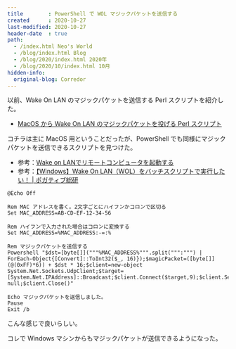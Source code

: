 ```yaml
---
title        : PowerShell で WOL マジックパケットを送信する
created      : 2020-10-27
last-modified: 2020-10-27
header-date  : true
path:
  - /index.html Neo's World
  - /blog/index.html Blog
  - /blog/2020/index.html 2020年
  - /blog/2020/10/index.html 10月
hidden-info:
  original-blog: Corredor
---
```


以前、Wake On LAN のマジックパケットを送信する Perl スクリプトを紹介した。

- [MacOS から Wake On LAN のマジックパケットを投げる Perl スクリプト](/blog/2020/09/15-01.html)

コチラは主に MacOS 用ということだったが、PowerShell でも同様にマジックパケットを送信できるスクリプトを見つけた。

- 参考：[Wake on LANでリモートコンピュータを起動する](https://gallery.technet.microsoft.com/scriptcenter/58ea4272-eb3f-45ff-9ff8-d2a90d03b7c4)
- 参考：[【Windows】Wake On LAN（WOL）をバッチスクリプトで実行したい！ | ポガティブ総研](https://poga.jp/?p=182)

```batch
@Echo Off

Rem MAC アドレスを書く。2文字ごとにハイフンかコロンで区切る
Set MAC_ADDRESS=AB-CD-EF-12-34-56

Rem ハイフンで入力された場合はコロンに変換する
Set MAC_ADDRESS=%MAC_ADDRESS:-=:%

Rem マジックパケットを送信する
Powershell "$dst=[byte[]]("""%MAC_ADDRESS%""".split(""":""") | ForEach-Object{[Convert]::ToInt32($_, 16)});$magicPacket=([byte[]](@(0xFF)*6)) + $dst * 16;$client=new-object System.Net.Sockets.UdpClient;$target=[System.Net.IPAddress]::Broadcast;$client.Connect($target,9);$client.Send($magicPacket,$magicPacket.Length)|out-null;$client.Close()"

Echo マジックパケットを送信しました。
Pause
Exit /b
```

こんな感じで良いらしい。

コレで Windows マシンからもマジックパケットが送信できるようになった。
